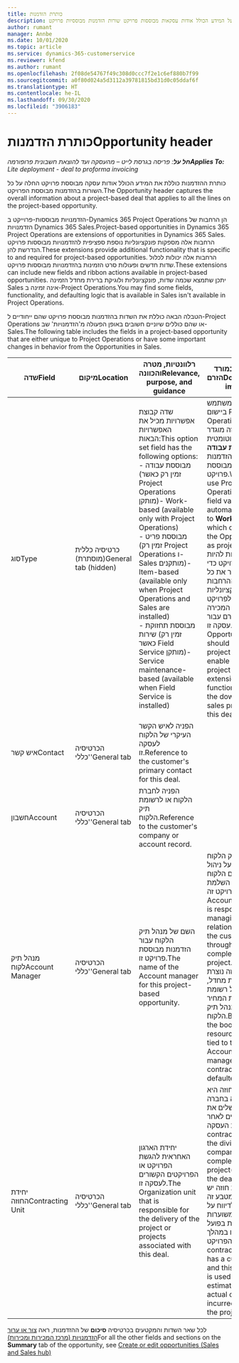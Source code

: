 ```yaml
---
title: כותרת הזדמנות
description: נושא זה מספק מידע על המידע הכולל אודות עסקאות מבוססות פרויקט שורות הזדמנות מבוססיות פרויקט.
author: rumant
manager: Annbe
ms.date: 10/01/2020
ms.topic: article
ms.service: dynamics-365-customerservice
ms.reviewer: kfend
ms.author: rumant
ms.openlocfilehash: 2f08de54767f49c308d0ccc7f2e1c6ef880b7f99
ms.sourcegitcommit: a0f80d024a5d3112a39781815bd31d0c05ddaf6f
ms.translationtype: HT
ms.contentlocale: he-IL
ms.lasthandoff: 09/30/2020
ms.locfileid: "3906183"
---
```

# <a name="opportunity-header"></a><span data-ttu-id="adcaa-103">כותרת הזדמנות</span><span class="sxs-lookup"><span data-stu-id="adcaa-103">Opportunity header</span></span>

<span data-ttu-id="adcaa-104">_**חל על**: פריסה בגרסת לייט – מהעסקה ועד להוצאת חשבונית פרופורמה_</span><span class="sxs-lookup"><span data-stu-id="adcaa-104">_**Applies To:** Lite deployment - deal to proforma invoicing_</span></span>

<span data-ttu-id="adcaa-105">כותרת ההזדמנות כוללת את המידע הכולל אודות עסקה מבוססת פרויקט החלה על כל השורות בהזדמנות מבוססת הפרויקט.</span><span class="sxs-lookup"><span data-stu-id="adcaa-105">The Opportunity header captures the overall information about a project-based deal that applies to all the lines on the project-based opportunity.</span></span>

<span data-ttu-id="adcaa-106">הזדמנויות מבוססות-פרוייקט ב-Dynamics 365 Project Operations הן הרחבות של הזדמנויות Dynamics 365 Sales.</span><span class="sxs-lookup"><span data-stu-id="adcaa-106">Project-based opportunities in Dynamics 365 Project Operations are extensions of opportunities in Dynamics 365 Sales.</span></span> <span data-ttu-id="adcaa-107">הרחבות אלה מספקות פונקציונליות נוספת ספציפית להזדמנויות מבוססות פרויקט הנדרשת להן.</span><span class="sxs-lookup"><span data-stu-id="adcaa-107">These extensions provide additional functionality that is specific to and required for project-based opportunities.</span></span> <span data-ttu-id="adcaa-108">הרחבות אלה יכולות לכלול שדות חדשים ופעולות סרט הזמינות בהזדמנויות מבוססות פרויקט.</span><span class="sxs-lookup"><span data-stu-id="adcaa-108">These extensions can include new fields and ribbon actions available in project-based opportunities.</span></span> <span data-ttu-id="adcaa-109">יתכן שתמצא שכמה שדות, פונקציונליות ולוגיקת ברירת מחדל הזמינה Sales אינה זמינה ב-Project Operations.</span><span class="sxs-lookup"><span data-stu-id="adcaa-109">You may find some fields, functionality, and defaulting logic that is available in Sales isn't available in Project Operations.</span></span>

<span data-ttu-id="adcaa-110">הטבלה הבאה כוללת את השדות בהזדמנות מבוססת פרויקט שהם ייחודיים ל-Project Operations או שהם כוללים שיוניים חשובים באופן הפעולה מ'הזדמנויות' שב-Sales.</span><span class="sxs-lookup"><span data-stu-id="adcaa-110">The following table includes the fields in a project-based opportunity that are either unique to Project Operations or have some important changes in behavior from the Opportunities in Sales.</span></span>

| <span data-ttu-id="adcaa-111">**שדה**</span><span class="sxs-lookup"><span data-stu-id="adcaa-111">**Field**</span></span> | <span data-ttu-id="adcaa-112">**מיקום**</span><span class="sxs-lookup"><span data-stu-id="adcaa-112">**Location**</span></span> | <span data-ttu-id="adcaa-113">**רלוונטיות, מטרה והכוונה**</span><span class="sxs-lookup"><span data-stu-id="adcaa-113">**Relevance, purpose, and guidance**</span></span> | <span data-ttu-id="adcaa-114">**השפעה במורד הזרם**</span><span class="sxs-lookup"><span data-stu-id="adcaa-114">**Downstream impact**</span></span> |
| --- | --- | --- | --- |
| <span data-ttu-id="adcaa-115">סוג</span><span class="sxs-lookup"><span data-stu-id="adcaa-115">Type</span></span> | <span data-ttu-id="adcaa-116">כרטיסיה כללית (מוסתרת)</span><span class="sxs-lookup"><span data-stu-id="adcaa-116">General tab (hidden)</span></span> | <span data-ttu-id="adcaa-117">שדה קבוצת אפשרויות מכיל את האפשרויות הבאות:</span><span class="sxs-lookup"><span data-stu-id="adcaa-117">This option set field has the following options:</span></span></br><span data-ttu-id="adcaa-118">- מבוססת עבודה (זמין רק כאשר Project Operations מותקן)</span><span class="sxs-lookup"><span data-stu-id="adcaa-118">- Work-based (available only with Project Operations)</span></span></br><span data-ttu-id="adcaa-119">- מבוססת פריט (זמין רק Project Operations ו-Sales מותקנים)</span><span class="sxs-lookup"><span data-stu-id="adcaa-119">- Item-based (available only when Project Operations and Sales are installed)</span></span></br><span data-ttu-id="adcaa-120">- מבוססת תחזוקת שירות (זמין רק כאשר Field Service מותקן)</span><span class="sxs-lookup"><span data-stu-id="adcaa-120">- Service maintenance-based (available when Field Service is installed)</span></span> | <span data-ttu-id="adcaa-121">כאשר אתה משתמש ביישום Project Operations, הערך של שדה זה מוגדר אוטומטית ל**מבוססת עבודה** שמסווג את הזדמנות להזדמנות מבוססת פרויקט.</span><span class="sxs-lookup"><span data-stu-id="adcaa-121">When you use Project Operations, this field value is automatically set to **Work-based** which classifies the Opportunity as project-based.</span></span> <span data-ttu-id="adcaa-122">על ההזדמנות להיות מבוססת פרויקט כדי לאפשר את כל ההרחבות והפונקציונליות הספציפיות לפרויקט בתהליך המכירה במורד הזרם עבור עסקה זו.</span><span class="sxs-lookup"><span data-stu-id="adcaa-122">An Opportunity should be project-based to enable all project-specific extensions and functionality in the downstream sales process for this deal.</span></span> |
| <span data-ttu-id="adcaa-123">איש קשר</span><span class="sxs-lookup"><span data-stu-id="adcaa-123">Contact</span></span> | <span data-ttu-id="adcaa-124">הכרטיסיה 'כללי'</span><span class="sxs-lookup"><span data-stu-id="adcaa-124">General tab</span></span> | <span data-ttu-id="adcaa-125">הפניה לאיש הקשר העיקרי של הלקוח לעסקה זו.</span><span class="sxs-lookup"><span data-stu-id="adcaa-125">Reference to the customer's primary contact for this deal.</span></span> | |
| <span data-ttu-id="adcaa-126">חשבון</span><span class="sxs-lookup"><span data-stu-id="adcaa-126">Account</span></span> | <span data-ttu-id="adcaa-127">הכרטיסיה 'כללי'</span><span class="sxs-lookup"><span data-stu-id="adcaa-127">General tab</span></span> | <span data-ttu-id="adcaa-128">הפניה לחברת הלקוח או לרשומת תיק הלקוח.</span><span class="sxs-lookup"><span data-stu-id="adcaa-128">Reference to the customer's company or account record.</span></span> | |
| <span data-ttu-id="adcaa-129">מנהל תיק לקוח</span><span class="sxs-lookup"><span data-stu-id="adcaa-129">Account Manager</span></span> | <span data-ttu-id="adcaa-130">הכרטיסיה 'כללי'</span><span class="sxs-lookup"><span data-stu-id="adcaa-130">General tab</span></span> | <span data-ttu-id="adcaa-131">השם של מנהל תיק הלקוח עבור הזדמנות מבוססת פרויקט זו.</span><span class="sxs-lookup"><span data-stu-id="adcaa-131">The name of the Account manager for this project-based opportunity.</span></span> | <span data-ttu-id="adcaa-132">מנהל תיק הלקוח אחראי על ניהול הקשר עם הלקוח במהלך השלמת פרויקט זה.</span><span class="sxs-lookup"><span data-stu-id="adcaa-132">The Account manager is responsible for managing the relationship with the customer through the completion of this project.</span></span> <span data-ttu-id="adcaa-133">יחידת החוזה נוצרת כברירת מחדל, בהתבסס על רשומת להצעת המחיר הקשורה למנהל תיק הלקוח.</span><span class="sxs-lookup"><span data-stu-id="adcaa-133">Based on the bookable resource record tied to the Account manager, the contracting unit is defaulted.</span></span> |
| <span data-ttu-id="adcaa-134">יחידת החוזה</span><span class="sxs-lookup"><span data-stu-id="adcaa-134">Contracting Unit</span></span> | <span data-ttu-id="adcaa-135">הכרטיסיה 'כללי'</span><span class="sxs-lookup"><span data-stu-id="adcaa-135">General tab</span></span> | <span data-ttu-id="adcaa-136">יחידת הארגון האחראית להגשת הפרויקט או הפרויקטים הקשורים לעסקה זו.</span><span class="sxs-lookup"><span data-stu-id="adcaa-136">The Organization unit that is responsible for the delivery of the project or projects associated with this deal.</span></span> | <span data-ttu-id="adcaa-137">יחידת החוזה היא החטיבה בחברה שתשלים את הפרויקטים לאחר סגירת העסקה.</span><span class="sxs-lookup"><span data-stu-id="adcaa-137">The contracting unit is the division of the company that will complete the project(s) after the deal is closed.</span></span> <span data-ttu-id="adcaa-138">לכל יחידת חוזה יש מטבע, מטבע זה משמש לדיווח על עלויות משוערות ועלויות בפועל שנגרמו במהלך הפרויקט.</span><span class="sxs-lookup"><span data-stu-id="adcaa-138">Every contracting unit has a currency, and this currency is used to report estimated and actual costs incurred during the project.</span></span> |

<span data-ttu-id="adcaa-139">לכל שאר השדות והמקטעים בכרטיסיה **סיכום** של ההזדמנות, ראה [צור או ערוך הזדמנויות (מרכז המכירות ומכירות)](https://docs.microsoft.com/dynamics365/sales-enterprise/create-edit-opportunity-sales)</span><span class="sxs-lookup"><span data-stu-id="adcaa-139">For all the other fields and sections on the **Summary** tab of the opportunity, see [Create or edit opportunities (Sales and Sales hub)](https://docs.microsoft.com/dynamics365/sales-enterprise/create-edit-opportunity-sales)</span></span>
